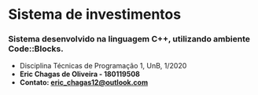 # Sistema de investimentos

### Sistema desenvolvido na linguagem C++, utilizando ambiente Code::Blocks.

- Disciplina Técnicas de Programação 1, UnB, 1/2020
- <b> Eric Chagas de Oliveira - 180119508 <b>
- Contato: eric_chagas12@outlook.com
